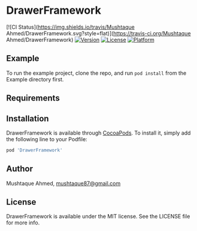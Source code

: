 # DrawerFramework

[![CI Status](https://img.shields.io/travis/Mushtaque Ahmed/DrawerFramework.svg?style=flat)](https://travis-ci.org/Mushtaque Ahmed/DrawerFramework)
[![Version](https://img.shields.io/cocoapods/v/DrawerFramework.svg?style=flat)](https://cocoapods.org/pods/DrawerFramework)
[![License](https://img.shields.io/cocoapods/l/DrawerFramework.svg?style=flat)](https://cocoapods.org/pods/DrawerFramework)
[![Platform](https://img.shields.io/cocoapods/p/DrawerFramework.svg?style=flat)](https://cocoapods.org/pods/DrawerFramework)

## Example

To run the example project, clone the repo, and run `pod install` from the Example directory first.

## Requirements

## Installation

DrawerFramework is available through [CocoaPods](https://cocoapods.org). To install
it, simply add the following line to your Podfile:

```ruby
pod 'DrawerFramework'
```

## Author

Mushtaque Ahmed, mushtaque87@gmail.com

## License

DrawerFramework is available under the MIT license. See the LICENSE file for more info.
